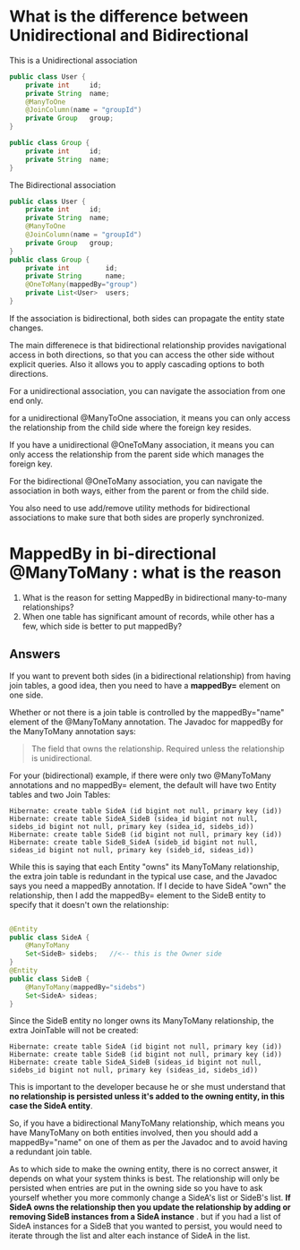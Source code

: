 # What is the difference between Unidirectional and Bidirectional

This is a Unidirectional association
```java
public class User {
    private int     id;
    private String  name;
    @ManyToOne
    @JoinColumn(name = "groupId")
    private Group   group;
}

public class Group {
    private int     id;
    private String  name;
}
```

The Bidirectional association

```java
public class User {
    private int     id;
    private String  name;
    @ManyToOne
    @JoinColumn(name = "groupId")
    private Group   group;
}
public class Group {
    private int         id;
    private String      name;
    @OneToMany(mappedBy="group")
    private List<User>  users;
}
```
If the association is bidirectional, both sides can propagate the entity state changes.

The main differenece is that bidirectional relationship provides navigational access in both 
directions, so that you can access the other side without explicit queries. Also it allows you 
to apply cascading options to both directions.

For a unidirectional association, you can navigate the association from one end only.

for a unidirectional @ManyToOne association, it means you can only access the relationship 
from the child side where the foreign key resides.

If you have a unidirectional @OneToMany association, it means you can only access the 
relationship from the parent side which manages the foreign key.

For the bidirectional @OneToMany association, you can navigate the association in both ways, 
either from the parent or from the child side.

You also need to use add/remove utility methods for bidirectional associations to make sure 
that both sides are properly synchronized.

# MappedBy in bi-directional @ManyToMany : what is the reason

1. What is the reason for setting MappedBy in bidirectional many-to-many relationships?
2. When one table has significant amount of records, while other has a few, which side is better to put mappedBy?

## Answers

If you want to prevent both sides (in a bidirectional relationship) from having join tables, 
a good idea, then you need to have a **mappedBy=** element on one side.

Whether or not there is a join table is controlled by the mappedBy="name" element of the 
@ManyToMany annotation. The Javadoc for mappedBy for the ManyToMany annotation says:

> The field that owns the relationship. Required unless the relationship is unidirectional.

For your (bidirectional) example, if there were only two @ManyToMany annotations and no 
mappedBy= element, the default will have two Entity tables and two Join Tables:

```
Hibernate: create table SideA (id bigint not null, primary key (id))
Hibernate: create table SideA_SideB (sidea_id bigint not null, sidebs_id bigint not null, primary key (sidea_id, sidebs_id))
Hibernate: create table SideB (id bigint not null, primary key (id))
Hibernate: create table SideB_SideA (sideb_id bigint not null, sideas_id bigint not null, primary key (sideb_id, sideas_id))
```

While this is saying that each Entity "owns" its ManyToMany relationship, the extra join 
table is redundant in the typical use case, and the Javadoc says you need a mappedBy annotation. 
If I decide to have SideA "own" the relationship, then I add the mappedBy= element to the SideB 
entity to specify that it doesn't own the relationship:

```java

@Entity
public class SideA {
    @ManyToMany
    Set<SideB> sidebs;   //<-- this is the Owner side
}
@Entity
public class SideB {
    @ManyToMany(mappedBy="sidebs")
    Set<SideA> sideas;
}
```

Since the SideB entity no longer owns its ManyToMany relationship, the extra JoinTable will not be created:

```shell
Hibernate: create table SideA (id bigint not null, primary key (id))
Hibernate: create table SideB (id bigint not null, primary key (id))
Hibernate: create table SideA_SideB (sideas_id bigint not null, sidebs_id bigint not null, primary key (sideas_id, sidebs_id))
```

This is important to the developer because he or she must understand that **no relationship is persisted 
unless it's added to the owning entity, in this case the SideA entity**.

So, if you have a bidirectional ManyToMany relationship, which means you have ManyToMany on both entities 
involved, then you should add a mappedBy="name" on one of them as per the Javadoc and to avoid having a 
redundant join table.

As to which side to make the owning entity, there is no correct answer, it depends on what your system 
thinks is best. The relationship will only be persisted when entries are put in the owning side so 
you have to ask yourself whether you more commonly change a SideA's list or SideB's list. **If SideA 
owns the relationship then you update the relationship by adding or removing SideB instances from a 
SideA instance** . but if you had a list of SideA instances for a SideB that you wanted to persist, you 
would need to iterate through the list and alter each instance of SideA in the list.

